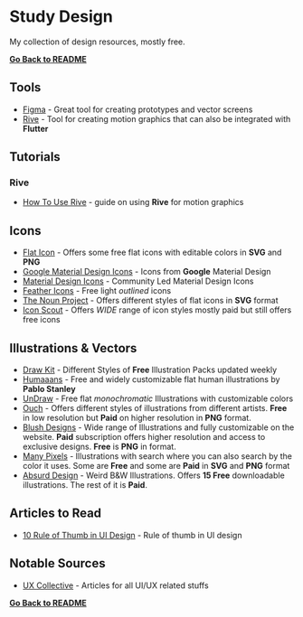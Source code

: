 # Study Design
My collection of design resources, mostly free.


**[Go Back to README](README.md)**

## Tools
* [Figma](https://www.figma.com/) - Great tool for creating prototypes and vector screens
* [Rive](https://rive.app/) - Tool for creating motion graphics that can also be integrated with **Flutter**


## Tutorials
### Rive
* [How To Use Rive](https://docs.rive.app/tutorials#tutorials-by-the-community) - guide on using **Rive** for motion graphics

## Icons
* [Flat Icon](https://www.flaticon.com/) - Offers some free flat icons with editable colors in **SVG** and **PNG**
* [Google Material Design Icons](https://material.io/resources/icons) - Icons from **Google** Material Design
* [Material Design Icons](https://materialdesignicons.com/) - Community Led Material Design Icons
* [Feather Icons](https://feathericons.com/) - Free light _outlined_ icons
* [The Noun Project](https://thenounproject.com/) - Offers different styles of flat icons in **SVG** format
* [Icon Scout](https://iconscout.com/) - Offers _WIDE_ range of icon styles mostly paid but still offers free icons

## Illustrations & Vectors
* [Draw Kit](https://www.drawkit.io/) - Different Styles of **Free** Illustration Packs updated weekly
* [Humaaans](https://www.humaaans.com) - Free and widely customizable flat human illustrations by **Pablo Stanley**
* [UnDraw](https://undraw.co/illustrations) - Free flat _monochromatic_ Illustrations with customizable colors
* [Ouch](https://icons8.com/ouch) - Offers different styles of illustrations from different artists. **Free** in low resolution but **Paid** on higher resolution in **PNG** format.
* [Blush Designs](https://blush.design/) - Wide range of Illustrations and fully customizable on the website. **Paid** subscription offers higher resolution and access to exclusive designs. **Free** is **PNG** in format.
* [Many Pixels](https://www.manypixels.co/gallery) - Illustrations with search where you can also search by the color it uses. Some are **Free** and some are **Paid** in **SVG** and **PNG** format
* [Absurd Design](https://absurd.design/) - Weird B&W Illustrations. Offers **15 Free** downloadable illustrations. The rest of it is **Paid**.


## Articles to Read
* [10 Rule of Thumb in UI Design](https://uxdesign.cc/10-rules-of-thumb-in-ui-design-aa5f91885444) - Rule of thumb in UI design

## Notable Sources
* [UX Collective](https://uxdesign.cc/10-rules-of-thumb-in-ui-design-aa5f91885444) - Articles for all UI/UX related stuffs



**[Go Back to README](README.md)**
